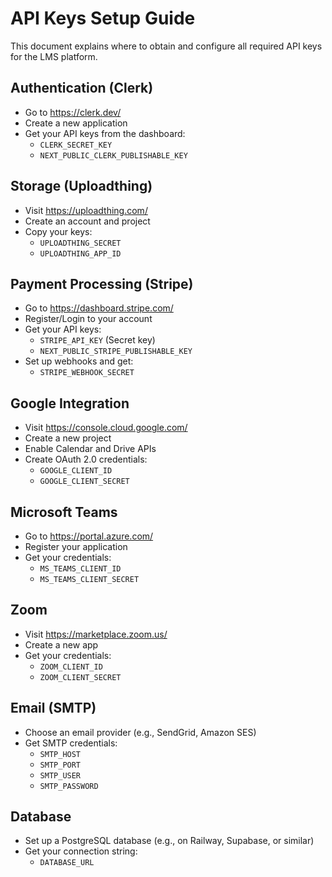 # API Keys Setup Guide

This document explains where to obtain and configure all required API keys for the LMS platform.

## Authentication (Clerk)
- Go to https://clerk.dev/
- Create a new application
- Get your API keys from the dashboard:
  - `CLERK_SECRET_KEY`
  - `NEXT_PUBLIC_CLERK_PUBLISHABLE_KEY`

## Storage (Uploadthing)
- Visit https://uploadthing.com/
- Create an account and project
- Copy your keys:
  - `UPLOADTHING_SECRET`
  - `UPLOADTHING_APP_ID`

## Payment Processing (Stripe)
- Go to https://dashboard.stripe.com/
- Register/Login to your account
- Get your API keys:
  - `STRIPE_API_KEY` (Secret key)
  - `NEXT_PUBLIC_STRIPE_PUBLISHABLE_KEY`
- Set up webhooks and get:
  - `STRIPE_WEBHOOK_SECRET`

## Google Integration
- Visit https://console.cloud.google.com/
- Create a new project
- Enable Calendar and Drive APIs
- Create OAuth 2.0 credentials:
  - `GOOGLE_CLIENT_ID`
  - `GOOGLE_CLIENT_SECRET`

## Microsoft Teams
- Go to https://portal.azure.com/
- Register your application
- Get your credentials:
  - `MS_TEAMS_CLIENT_ID`
  - `MS_TEAMS_CLIENT_SECRET`

## Zoom
- Visit https://marketplace.zoom.us/
- Create a new app
- Get your credentials:
  - `ZOOM_CLIENT_ID`
  - `ZOOM_CLIENT_SECRET`

## Email (SMTP)
- Choose an email provider (e.g., SendGrid, Amazon SES)
- Get SMTP credentials:
  - `SMTP_HOST`
  - `SMTP_PORT`
  - `SMTP_USER`
  - `SMTP_PASSWORD`

## Database
- Set up a PostgreSQL database (e.g., on Railway, Supabase, or similar)
- Get your connection string:
  - `DATABASE_URL` 